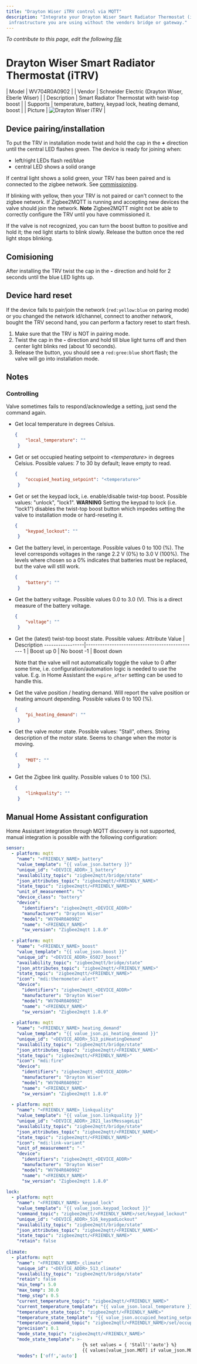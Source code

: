 ```yaml
---
title: "Drayton Wiser iTRV control via MQTT"
description: "Integrate your Drayton Wiser Smart Radiator Thermostat (iTRV) via Zigbee2mqtt with whatever smart home
 infrastructure you are using without the vendors bridge or gateway."
---
```


*To contribute to this page, edit the following
[file](https://github.com/Koenkk/zigbee2mqtt.io/blob/master/docs/devices/WV704R0A0902.md)*

# Drayton Wiser Smart Radiator Thermostat (iTRV)

| Model | WV704R0A0902  |
| Vendor  | Schneider Electric (Drayton Wiser,  Eberle Wiser) |
| Description | Smart Radiator Thermostat with twist-top boost |
| Supports | temperature, battery, keypad lock, heating demand, boost |
| Picture | ![Drayton Wiser iTRV](../images/devices/WV704R0A0902.jpg) |

## Device pairing/installation
To put the TRV in installation mode twist and hold the cap in the  **+** direction 
until the central LED flashes green.  The device is ready for joining when:

- left/right LEDs flash red/blue
- central LED shows a solid orange 
 
If central light shows a solid green, your TRV has been paired and is connected to the zigbee network. See [commissioning](Comisioning).

If blinking with yellow, then your TRV is not paired or can't connect to the zigbee network. If Zigbee2MQTT is running and accepting new devices the valve should join the network. **Note**  Zigbee2MQTT might not be able to correctly configure the TRV until you have commissioned it. 

If the valve is not recognized, you can turn the boost button to positive and hold it; the red light starts to blink slowly. Release the button once the red light stops blinking.

## Comisioning
After installing the TRV twist the cap in the **-** direction and hold for 
2 seconds until the blue LED lights up. 

## Device hard reset
If the device fails to pair/join the network (`red:yellow:blue` on paring mode) or you changed the network id/channel, connect to another network, bought the TRV second hand, you can perform a factory reset to start fresh.

1. Make sure that the TRV is NOT in pairing mode.
2. Twist the cap in the **-** direction and hold till blue light turns off and then center light blinks red (about 10 seconds). 
3. Release the button, you should see a `red:gree:blue` short flash; the valve will go into installation mode.

## Notes

### Controlling

Valve sometimes fails to respond/acknowledge a setting, just send the command again.

- Get local temperature in degrees Celsius.
  ```json
  {
      "local_temperature": ""
   }
  ```

- Get or set occupied heating setpoint to *&lt;temperature&gt;* in degrees Celsius. Possible values: 7 to 30 by default; leave empty to read.
  ```json
  {
      "occupied_heating_setpoint": "<temperature>"
   }
  ```

- Get or set the keypad lock, i.e. enable/disable twist-top boost. Possible values: "unlock", "lock1". **WARNING** Setting the keypad to lock (i.e. "lock1") disables the twist-top boost button which impedes setting the valve to installation mode or hard-reseting it. 
  ```json
  {
      "keypad_lockout": ""
   }
  ```

- Get the battery level, in percentage. Possible values 0 to 100 (%). The level corresponds voltages in the range 2.2 V (0%) to 3.0 V (100%). The levels where chosen so a 0% indicates that batteries must be replaced, but the valve will still work.
  ```json
  {
      "battery": ""
   }
  ```

- Get the battery voltage. Possible values 0.0 to 3.0 (V). This is a direct measure of the battery voltage.
  ```json
  {
      "voltage": ""
   }
  ```

- Get the (latest) twist-top boost state. Possible values:
  Attribute Value | Description
  -----------------|-----------------------------------------------
  1            | Boost up
  0            | No boost
  -1          | Boost down
  
  Note that the valve will not automatically toggle the value to 0 after some time, i.e. configuration/automation logic is needed to use the value. E.g. in Home Assistant the `expire_after` setting can be used to handle this.

- Get the valve position / heating demand. Will report the valve position or heating amount depending. Possible values 0 to 100 (%).
  ```json
  {
      "pi_heating_demand": ""
   }
  ```
- Get the valve motor state. Possible values: "Stall", others. String description of the motor state. Seems to change when the motor is moving.
  ```json
  {
      "MOT": ""
   }
    ```
- Get the Zigbee link quality. Possible values 0 to 100 (%).
  ```json
  {
      "linkquality": ""
   }
  ```
## Manual Home Assistant configuration

Home Assistant integration through MQTT discovery is not supported, manual integration is possible with the following configuration:

```yaml
sensor:
  - platform: mqtt
    "name": "<FRIENDLY_NAME>_battery"  
    "value_template": "{{ value_json.battery }}"
    "unique_id": "<DEVICE_ADDR>_1_battery"
    "availability_topic": "zigbee2mqtt/bridge/state"
    "json_attributes_topic": "zigbee2mqtt/<FRIENDLY_NAME>"
    "state_topic": "zigbee2mqtt/<FRIENDLY_NAME>"
    "unit_of_measurement": "%"
    "device_class": "battery"
    "device":
      "identifiers": "zigbee2mqtt_<DEVICE_ADDR>"
      "manufacturer": "Drayton Wiser"
      "model": "WV704R0A0902"
      "name": "<FRIENDLY_NAME>"
      "sw_version": "Zigbee2mqtt 1.8.0"
  
  - platform: mqtt
    "name": "<FRIENDLY_NAME>_boost"  
    "value_template": "{{ value_json.boost }}"
    "unique_id": "<DEVICE_ADDR>_65027_boost"
    "availability_topic": "zigbee2mqtt/bridge/state"
    "json_attributes_topic": "zigbee2mqtt/<FRIENDLY_NAME>"
    "state_topic": "zigbee2mqtt/<FRIENDLY_NAME>"
    "icon": "mdi:thermometer-alert"
    "device":
      "identifiers": "zigbee2mqtt_<DEVICE_ADDR>"
      "manufacturer": "Drayton Wiser"
      "model": "WV704R0A0902"
      "name": "<FRIENDLY_NAME>"
      "sw_version": "Zigbee2mqtt 1.8.0"
  
  - platform: mqtt
    "name": "<FRIENDLY_NAME>_heating_demand"  
    "value_template": "{{ value_json.pi_heating_demand }}"
    "unique_id": "<DEVICE_ADDR>_513_piHeatingDemand"
    "availability_topic": "zigbee2mqtt/bridge/state"
    "json_attributes_topic": "zigbee2mqtt/<FRIENDLY_NAME>"
    "state_topic": "zigbee2mqtt/<FRIENDLY_NAME>"
    "icon": "mdi:fire"
    "device":
      "identifiers": "zigbee2mqtt_<DEVICE_ADDR>"
      "manufacturer": "Drayton Wiser"
      "model": "WV704R0A0902"
      "name": "<FRIENDLY_NAME>"
      "sw_version": "Zigbee2mqtt 1.8.0"
  
  - platform: mqtt
    "name": "<FRIENDLY_NAME>_linkquality"  
    "value_template": "{{ value_json.linkquality }}"
    "unique_id": "<DEVICE_ADDR>_2821_lastMessageLqi"
    "availability_topic": "zigbee2mqtt/bridge/state"
    "json_attributes_topic": "zigbee2mqtt/<FRIENDLY_NAME>"
    "state_topic": "zigbee2mqtt/<FRIENDLY_NAME>"
    "icon": "mdi:link-variant"
    "unit_of_measurement": "-"
    "device":
      "identifiers": "zigbee2mqtt_<DEVICE_ADDR>"
      "manufacturer": "Drayton Wiser"
      "model": "WV704R0A0902"
      "name": "<FRIENDLY_NAME>"
      "sw_version": "Zigbee2mqtt 1.8.0"
 
lock:
  - platform: mqtt
    "name": "<FRIENDLY_NAME>_keypad_lock"  
    "value_template": "{{ value_json.keypad_lockout }}"
    "command_topic": "zigbee2mqtt/<FRIENDLY_NAME>/set/keypad_lockout"
    "unique_id": "<DEVICE_ADDR>_516_keypadLockout"
    "availability_topic": "zigbee2mqtt/bridge/state"
    "json_attributes_topic": "zigbee2mqtt/<FRIENDLY_NAME>"
    "state_topic": "zigbee2mqtt/<FRIENDLY_NAME>"
    "retain": false
    
climate:
  - platform: mqtt
    "name": "<FRIENDLY_NAME>_climate"  
    "unique_id": "<DEVICE_ADDR>_513_climate"
    "availability_topic": "zigbee2mqtt/bridge/state"
    "retain": false
    "min_temp": 5.0
    "max_temp": 30.0
    "temp_step": 0.5
    "current_temperature_topic": "zigbee2mqtt/<FRIENDLY_NAME>"
    "current_temperature_template": "{{ value_json.local_temperature }}"
    "temperature_state_topic": "zigbee2mqtt/<FRIENDLY_NAME>"
    "temperature_state_template": "{{ value_json.occupied_heating_setpoint }}"
    "temperature_command_topic": "zigbee2mqtt/<FRIENDLY_NAME>/set/occupied_heating_setpoint"
    "precision": 0.1
    "mode_state_topic": "zigbee2mqtt/<FRIENDLY_NAME>"
    "mode_state_template": >-
                             {% set values = { 'Stall':'auto'} %}
                             {{ values[value_json.MOT] if value_json.MOT in values.keys() else 'off' }}
    "modes": ['off','auto']
  

```
